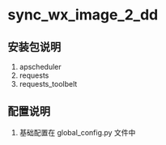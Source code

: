 # sync_wx_image_2_dd
## 安装包说明
1. apscheduler
2. requests
3. requests_toolbelt


## 配置说明
1. 基础配置在 global_config.py 文件中
